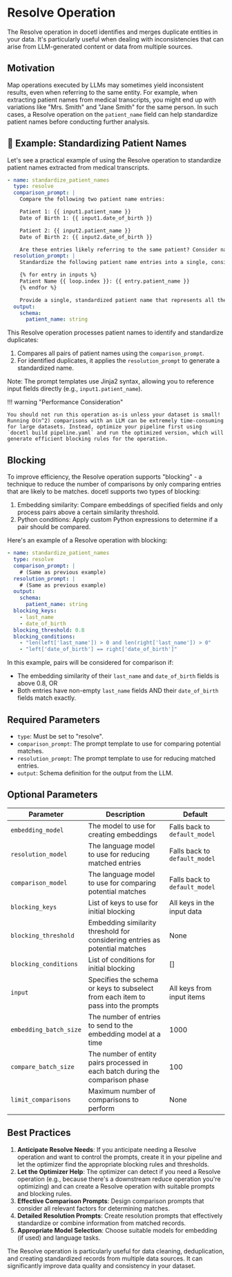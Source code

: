 # Resolve Operation

The Resolve operation in docetl identifies and merges duplicate entities in your data. It's particularly useful when dealing with inconsistencies that can arise from LLM-generated content or data from multiple sources.

## Motivation

Map operations executed by LLMs may sometimes yield inconsistent results, even when referring to the same entity. For example, when extracting patient names from medical transcripts, you might end up with variations like "Mrs. Smith" and "Jane Smith" for the same person. In such cases, a Resolve operation on the `patient_name` field can help standardize patient names before conducting further analysis.

## 🚀 Example: Standardizing Patient Names

Let's see a practical example of using the Resolve operation to standardize patient names extracted from medical transcripts.

```yaml
- name: standardize_patient_names
  type: resolve
  comparison_prompt: |
    Compare the following two patient name entries:

    Patient 1: {{ input1.patient_name }}
    Date of Birth 1: {{ input1.date_of_birth }}

    Patient 2: {{ input2.patient_name }}
    Date of Birth 2: {{ input2.date_of_birth }}

    Are these entries likely referring to the same patient? Consider name similarity and date of birth. Respond with "True" if they are likely the same patient, or "False" if they are likely different patients.
  resolution_prompt: |
    Standardize the following patient name entries into a single, consistent format:

    {% for entry in inputs %}
    Patient Name {{ loop.index }}: {{ entry.patient_name }}
    {% endfor %}

    Provide a single, standardized patient name that represents all the matched entries. Use the format "LastName, FirstName MiddleInitial" if available.
  output:
    schema:
      patient_name: string
```

This Resolve operation processes patient names to identify and standardize duplicates:

1. Compares all pairs of patient names using the `comparison_prompt`.
2. For identified duplicates, it applies the `resolution_prompt` to generate a standardized name.

Note: The prompt templates use Jinja2 syntax, allowing you to reference input fields directly (e.g., `input1.patient_name`).

!!! warning "Performance Consideration"

    You should not run this operation as-is unless your dataset is small! Running O(n^2) comparisons with an LLM can be extremely time-consuming for large datasets. Instead, optimize your pipeline first using `docetl build pipeline.yaml` and run the optimized version, which will generate efficient blocking rules for the operation.

## Blocking

To improve efficiency, the Resolve operation supports "blocking" - a technique to reduce the number of comparisons by only comparing entries that are likely to be matches. docetl supports two types of blocking:

1. Embedding similarity: Compare embeddings of specified fields and only process pairs above a certain similarity threshold.
2. Python conditions: Apply custom Python expressions to determine if a pair should be compared.

Here's an example of a Resolve operation with blocking:

```yaml
- name: standardize_patient_names
  type: resolve
  comparison_prompt: |
    # (Same as previous example)
  resolution_prompt: |
    # (Same as previous example)
  output:
    schema:
      patient_name: string
  blocking_keys:
    - last_name
    - date_of_birth
  blocking_threshold: 0.8
  blocking_conditions:
    - "len(left['last_name']) > 0 and len(right['last_name']) > 0"
    - "left['date_of_birth'] == right['date_of_birth']"
```

In this example, pairs will be considered for comparison if:

- The embedding similarity of their `last_name` and `date_of_birth` fields is above 0.8, OR
- Both entries have non-empty `last_name` fields AND their `date_of_birth` fields match exactly.

## Required Parameters

- `type`: Must be set to "resolve".
- `comparison_prompt`: The prompt template to use for comparing potential matches.
- `resolution_prompt`: The prompt template to use for reducing matched entries.
- `output`: Schema definition for the output from the LLM.

## Optional Parameters

| Parameter              | Description                                                                       | Default                       |
| ---------------------- | --------------------------------------------------------------------------------- | ----------------------------- |
| `embedding_model`      | The model to use for creating embeddings                                          | Falls back to `default_model` |
| `resolution_model`     | The language model to use for reducing matched entries                            | Falls back to `default_model` |
| `comparison_model`     | The language model to use for comparing potential matches                         | Falls back to `default_model` |
| `blocking_keys`        | List of keys to use for initial blocking                                          | All keys in the input data    |
| `blocking_threshold`   | Embedding similarity threshold for considering entries as potential matches       | None                          |
| `blocking_conditions`  | List of conditions for initial blocking                                           | []                            |
| `input`                | Specifies the schema or keys to subselect from each item to pass into the prompts | All keys from input items     |
| `embedding_batch_size` | The number of entries to send to the embedding model at a time                    | 1000                          |
| `compare_batch_size`   | The number of entity pairs processed in each batch during the comparison phase    | 100                           |
| `limit_comparisons`    | Maximum number of comparisons to perform                                          | None                          |

## Best Practices

1. **Anticipate Resolve Needs**: If you anticipate needing a Resolve operation and want to control the prompts, create it in your pipeline and let the optimizer find the appropriate blocking rules and thresholds.
2. **Let the Optimizer Help**: The optimizer can detect if you need a Resolve operation (e.g., because there's a downstream reduce operation you're optimizing) and can create a Resolve operation with suitable prompts and blocking rules.
3. **Effective Comparison Prompts**: Design comparison prompts that consider all relevant factors for determining matches.
4. **Detailed Resolution Prompts**: Create resolution prompts that effectively standardize or combine information from matched records.
5. **Appropriate Model Selection**: Choose suitable models for embedding (if used) and language tasks.

The Resolve operation is particularly useful for data cleaning, deduplication, and creating standardized records from multiple data sources. It can significantly improve data quality and consistency in your dataset.
